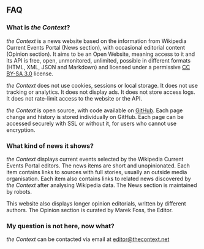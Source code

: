 
## FAQ

### What is *the Context*?

*the Context* is a news website based on the information from Wikipedia Current Events Portal (News section), with occasional editorial content (Opinion section). It aims to be an Open Website, meaning access to it and its API is free, open, unmonitored, unlimited, possible in different formats (HTML, XML, JSON and Markdown) and licensed under a permissive [CC BY-SA 3.0](https://en.wikipedia.org/wiki/Wikipedia:Text_of_Creative_Commons_Attribution-ShareAlike_3.0_Unported_License) license.

*the Context* does not use cookies, sessions or local storage. It does not use tracking or analytics. It does not display ads. It does not store access logs. It does not rate-limit access to the website or the API.

*the Context* is open source, with code available on [GitHub](https://github.com/thecontextnet/public). Each page change and history is stored individually on GitHub. Each page can be accessed securely with SSL or without it, for users who cannot use encryption.

### What kind of news it shows?

*the Context* displays current events selected by the Wikipedia Current Events Portal editors. The news items are short and unopinionated. Each item contains links to sources with full stories, usually an outside media organisation. Each item also contains links to related news discovered by *the Context* after analysing Wikipedia data. The News section is maintained by robots.

This website also displays longer opinion editorials, written by different authors. The Opinion section is curated by Marek Foss, the Editor.

### My question is not here, now what?

*the Context* can be contacted via email at [editor@thecontext.net](mailto:editor@thecontext.net)